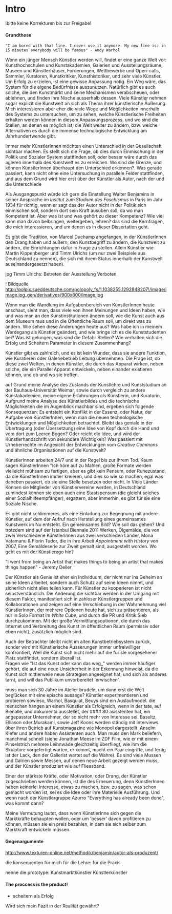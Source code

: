 # Intro 
!bitte keine Korrekturen bis zur Freigabe!

#### Grundthese 

    "I am bored with that line. I never use it anymore. My new line is: in 15 minutes everybody will be famous" - Andy Warhol

Wenn ein jünger Mensch Künstler werden will, findet er eine ganze Welt vor: Kunsthochschulen und Kunstakademien, Galerien und Ausstellungsräume, 
Museen und Künstlerhäuser, Forderungen, Wettbewerbe und Open-calls, Sammler, Kuratoren, Kunstkritiker, Kunsthistoriker, und sehr viele Künstler. 
Um Erfolg zu erzielen, ist eine gewisse Anpassung nötig. Ein Weg wäre, das System für die eigene Bedürfnisse auszunutzen. 
Natürlich gibt es auch solche, die den Kunstmarkt und seine Mechanismen verabscheuen, oder ablehnen, und finden ihre Nische ausserhalb dessen. 
Viele Künstler nehmen sogar explizit die Kunstwelt an sich als Thema ihrer künstlerische Äußerung.
Mich interessieren aber eher die viele Wege und Möglichkeiten innerhalb des Systems zu untersuchen, um zu sehen, welche Künstlerische Freiheiten 
erhalten werden können in diesem Anpassungsprozess, und wo sind die Stellen, an denen es möglich ist, die Welt weiter zu ändern, bzw. welche Alternativen 
es durch die immense technologische Entwicklung am Jahrhundertwende gibt.

Immer mehr KünstlerInnen möchten einen Unterschied in der Gesellschaft sichtbar machen. Es stellt sich die Frage, ob dies durch 
Einmischung in der Politik und Sozialer System stattfinden soll, oder besser wäre durch das agieren innerhalb des Kunstwelt es zu erreichen. 
Wo sind die Grenze, und können KünstlerInnen überhaupt den Unterschied erkennen?. Was gerade passiert, kann nicht ohne eine Untersuchung in 
parallele Felder stattfinden, und aus dem Grund wird hier erst über der Künstler als Autor, nach der und die Unterschiede 

Als Ausgangspunkt würde ich gern die Einstellung Walter Benjamins in seiner Ansprache im *Institut zum Studium des Faschismus* in Paris im Jahr 1934
für richtig, wenn er sagt das der Autor nicht in der Politik sich einmischen soll, sondern dort sein Kraft ausüben soll, da wo man Kompetent ist. 
Aber was ist und was gehört zu dieser Kompetenz? Wie viel kann man davon beibringen, weitergeben, lehren? das sind die Kernfragen, die mich interessieren, 
und um denen es in dieser Dissertation geht.

Es gibt die Tradition, von Marcel Duchamp angefangen, in der KünstlerInnen den Drang haben und äußern, den Kunstbegriff zu ändern, die Kunstwelt zu ändern, 
die Einrichtungen dafür in Frage zu stellen. Allein Künstler wie Martin Kippenberger und Timm Ulrichs (um nur zwei Beispiele aus Deutschland zu nennen), 
die sich mit ihrem Status innerhalb der Kunstwelt auseinandergesetzt haben).

   jpg Timm Ulrichs: Betreten der Ausstellung Verboten.

   ! Bildquelle http://polpix.sueddeutsche.com/polopoly_fs/1.1038255.1292848207!/image/image.jpg_gen/derivatives/900x600/image.jpg

Wenn man die Wandlung im Aufgabenbereich von KünstlerInnen heute anschaut, sieht man, dass viele von ihnen Meinungen und Ideen haben,
wie und was man an den Kunstinstitutionen ändern soll, wie die Kunst auch aus dem Museum raus und in die Öffentliche Raum soll, um direkt was zu ändern. 
Wie sehen diese Änderungen heute aus? Was habe ich in meinem Werdegang als Künstler geändert, und wie bringe ich es die Kunststudenten bei? Was ist gelungen, 
was sind die Gefahr Stellen? Wie verhalten sich die Erfolg und Scheitern Parameter in diesem Zusammenhang?

Künstler gibt es zahlreich, und es ist kein Wunder, dass sie andere Funktion, wie Kuratieren oder Galeriebetrieb Leitung übernehmen. 
Die Frage ist, ob diese zwei Welten, in denen Künstler, die durch das Apparat wirken, neben solche, die ein Parallel Apparat entwickeln, 
neben einander existieren können, und ob und wo sie treffen.

auf Grund meine Analyse des Zustands der Kunstlehre und Kunststudium an der Bauhaus-Universität Weimar, sowie durch vergleich zu andere Kunstakademien, 
meine eigene Erfahrungen als Künstlerin, und Kuratorin, Aufgrund meine Analyse des Künstlerbildes und die technische Möglichkeiten die im 
Augenblick machbar sind, ergeben sich folgende Konsequenzen: Es entsteht ein Konflikt in der Essenz, oder Natur, der Aufgabe von KünstlerInnen, 
wenn man die neuen technologische Entwicklungen und Möglichkeiten betrachtet. Bleibt das geniale in der Übertragung (oder Übersetzung) eine 
Idee von Kopf durch die Hand und vom dort zum Leeren Bogen? Oder reicht die Idee, und wird der Künstlerhandschrift von sekundäre Wichtigkeit? 
Was passiert mit Urheberrechte im Angesicht der Entwicklungen vom *Creative Commons* und ähnliche Organisationen auf die Kunstwelt? 

KünstlerInnen arbeiten 24/7 und in der Regel bis zur Ihrem Tod. Kaum sagen KünstlerInnen "Ich höre auf zu Mahlen, große Formate werden vielleicht 
mühsam zu fertigen, aber es gibt kein Pensum, oder Ruhezustand, da die KünstlerInnen immer kreieren, und dies so wie so machen, egal was daneben passiert, 
ob sie eine Stelle besetzen oder nicht. In Viele Länder Können sie Mitglieder von Künstlervereine werden, in Deutschland zumindest können sie eben 
auch eine Staatspensum (die gleicht solches einer Sozialhilfeempfänger), ergattern, aber immerhin, es gibt für sie eine Soziale Nische.

Es gibt nicht schlimmeres, als eine Einladung zur Begegnung mit andere Künstler, auf dem der Aufruf nach Herstellung eines gemeinsames 
Kunstwerk im Nu entsteht. Ein gemeinsames Bild? Wie soll das gehen? Und trotzdem sind auf der Istanbul Biennale 2011 Werken, Ölgemälde, 
die von zwei Verschiedene KünstlerInnen aus zwei verschieden Länder, Mona Vatamanu & Florin Tudor, die in ihre Arbeit *Appointment with History* 
von 2007, Eine Gemäldeserie zur Zweit gemalt sind, ausgestellt worden. Wo geht es mit der Künstlerego hin?
 

   "I went from being an Artist that makes things to being an artist that makes things happen" - Jeremy Deller


Der Künstler als Genie ist eher ein Individuum, der nicht nur ins Geheim an seine Ideen arbeitet, sondern auch Schutz auf seine Ideen nimmt, 
und sicherlich nicht alles teilen kann. Für Künstler zu kooperieren ist nicht selbstverständlich. Die Änderung die sichtbar werden in der 
Umgang mit diesem Faktor, manifestiert sich in zahloser Künstlergruppen und Kollaborationen und zeigen auf eine Verschiebung in der
Wahrnehmung viel KünstlerInnen, der mehrere Optionen heute hat, sich zu präsentieren, als nur in Solo Format im *White Cube*,
und durch die PR und Kritik Sieb durchzukommen. Mit der große Vermittlungsoptionen, die durch das Internet und Verbreitung des Kunst im öffentlichen Raum
(permissiv oder eben nicht), zusätzlich möglich sind. 

Auch der Betrachter bleibt nicht im alten Kunstbetriebsystem zurück, sonder wird mit Künstlerische Äusserungen immer unfreiwilliger konfrontiert, 
Weil die Kunst sich nicht mehr auf die für sie vorgesehener Platz stattfindet, sondern überall ist.  
Fragen wie "Ist das Kunst oder kann das weg_" werden immer häufiger gehört, die auf eine neue Unsicherheit in der Erkennung hinweist, 
da die Kunst sich mittlerweile neue Strategien angeeignet hat, und sich als anderes tarnt, und will das Publikum unvorbereitet 'erwischen'.

muss man sich 30 Jahre im Atelier brudeln, um dann erst die Welt beglücken mit eine epische aussage? 
Künstler experimentieren und probieren sowieso, Warhol, Basquiat, Beuys sind ein Auslaufmodel. die menschen hängen an  einem Künstler als 
Erfolgreich, wenn in der tate, auf Bienalle, und dokumenta ausstellet, der #### 80 asisstenten hat, ein angepasster Unternehmer, der so 
nicht mehr von Interesse sei. Baseltz, Elliason oder Murakami, sowie Jeff Koons werden ständig mit Interviews über ihren Betrieb auf 
Kunstmagazine wie Monopol dargestellt. Anselm Kiefer und andere haben Assistenten auch. Man muss den Mark beliefern, manchmal schnell 
(siehe Jonathan Meese im ZDF Film, wie er mit einem Pinselstrich mehrere Leihnwäde gleichzeitig überfliegt, wie ihm die Skulpture vorgefertigt warten, 
er kommt, macht ein Paar eingriffe, und fertig ist der Lack, den der Gallerist wartet auf die Wahre). Es sind viele Mussen und Galrien sowie Messen, 
auf denen neue Arbeit gezeigt werden muss, und der Künstler produziert wie auf Fliessband.


Einer der stärkste Kräfte, oder Motivation, oder Drang, der Künstler zugeschrieben werden können, ist die des Erneuerung, denn KünstlerInnen haben 
keinerlei Interesse, etwas zu machen, bzw. zu sagen, was schon gemacht worden ist, sei es die Idee oder ihre Materielle Ausführung.
Und wenn nach der Künstlergruppe *Azurro* "Everything has already been done", was kommt dann?

Meine Vermutung lautet, dass wenn KünstlerInne sich gegen die Marktkräfte behaupten wollen, oder um 'besser' davon profitieren zu können, müssen sie ein preis bezahlen, in dem sie  sich selber zum Marktkraft entwickeln müssen.

#### Gegenargumente 

http://www.texturen-online.net/methodik/benjamin/autor-als-produzent/

die konsequenten für mich
für die Lehre: 
für die Praxis

nenne die prototype:
Kunstmarktkünstler
Künstlerkünstler

#### The proccess is the product!
* scheitern als Erfolg

Wird sich mein Fazit in der Realität gewährt?
